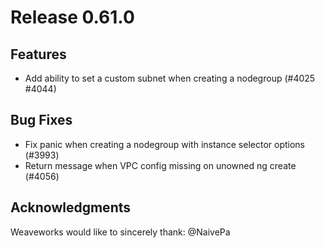 # Release 0.61.0
## Features

- Add ability to set a custom subnet when creating a nodegroup (#4025 #4044)

## Bug Fixes

- Fix panic when creating a nodegroup with instance selector options (#3993)
- Return message when VPC config missing on unowned ng create (#4056)

## Acknowledgments
Weaveworks would like to sincerely thank:
  @NaivePa
